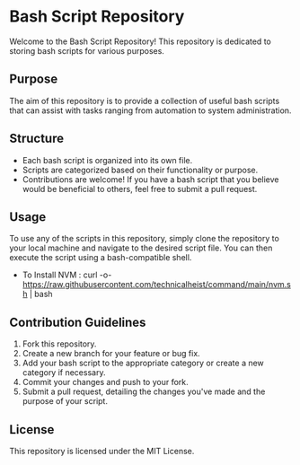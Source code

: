 # Bash Script Repository

Welcome to the Bash Script Repository! This repository is dedicated to storing bash scripts for various purposes.

## Purpose
The aim of this repository is to provide a collection of useful bash scripts that can assist with tasks ranging from automation to system administration.

## Structure
- Each bash script is organized into its own file.
- Scripts are categorized based on their functionality or purpose.
- Contributions are welcome! If you have a bash script that you believe would be beneficial to others, feel free to submit a pull request.

## Usage
To use any of the scripts in this repository, simply clone the repository to your local machine and navigate to the desired script file. You can then execute the script using a bash-compatible shell.
- To Install NVM :  curl -o- https://raw.githubusercontent.com/technicalheist/command/main/nvm.sh | bash

## Contribution Guidelines
1. Fork this repository.
2. Create a new branch for your feature or bug fix.
3. Add your bash script to the appropriate category or create a new category if necessary.
4. Commit your changes and push to your fork.
5. Submit a pull request, detailing the changes you've made and the purpose of your script.

## License
This repository is licensed under the MIT License. 

